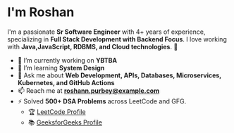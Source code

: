 # I'm Roshan

I'm a passionate **Sr Software Engineer** with 4+ years of experience, specializing in **Full Stack Development with Backend Focus**. I love working with **Java,JavaScript, RDBMS, and Cloud technologies**. 🚀

- 🔭 I’m currently working on **YBTBA**
- 🌱 I’m learning **System Design**
- 💬 Ask me about **Web Development, APIs, Databases, Microservices, Kubernetes, and GitHub Actions**
- 📫 Reach me at **roshann.purbey@example.com**
- ⚡ Solved **500+ DSA Problems** across LeetCode and GFG.  
  - 🏆 [LeetCode Profile](https://leetcode.com/u/purbey/)  
  - 📚 [GeeksforGeeks Profile](https://www.geeksforgeeks.org/user/roshannpurbey/)

